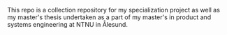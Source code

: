 This repo is a collection repository for my specialization project as well as my master's thesis undertaken as a part of my master's in product and systems engineering at NTNU in Ålesund. 
